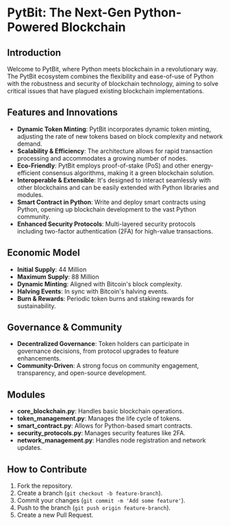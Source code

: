 # PytBit: The Next-Gen Python-Powered Blockchain

## Introduction
Welcome to PytBit, where Python meets blockchain in a revolutionary way. The PytBit ecosystem combines the flexibility and ease-of-use of Python with the robustness and security of blockchain technology, aiming to solve critical issues that have plagued existing blockchain implementations.

## Features and Innovations

- **Dynamic Token Minting**: PytBit incorporates dynamic token minting, adjusting the rate of new tokens based on block complexity and network demand.
- **Scalability & Efficiency**: The architecture allows for rapid transaction processing and accommodates a growing number of nodes.
- **Eco-Friendly**: PytBit employs proof-of-stake (PoS) and other energy-efficient consensus algorithms, making it a green blockchain solution.
- **Interoperable & Extensible**: It's designed to interact seamlessly with other blockchains and can be easily extended with Python libraries and modules.
- **Smart Contract in Python**: Write and deploy smart contracts using Python, opening up blockchain development to the vast Python community.
- **Enhanced Security Protocols**: Multi-layered security protocols including two-factor authentication (2FA) for high-value transactions.

## Economic Model

- **Initial Supply**: 44 Million
- **Maximum Supply**: 88 Million
- **Dynamic Minting**: Aligned with Bitcoin's block complexity.
- **Halving Events**: In sync with Bitcoin's halving events.
- **Burn & Rewards**: Periodic token burns and staking rewards for sustainability.

## Governance & Community

- **Decentralized Governance**: Token holders can participate in governance decisions, from protocol upgrades to feature enhancements.
- **Community-Driven**: A strong focus on community engagement, transparency, and open-source development.

## Modules

- **core_blockchain.py**: Handles basic blockchain operations.
- **token_management.py**: Manages the life cycle of tokens.
- **smart_contract.py**: Allows for Python-based smart contracts.
- **security_protocols.py**: Manages security features like 2FA.
- **network_management.py**: Handles node registration and network updates.

## How to Contribute

1. Fork the repository.
2. Create a branch (`git checkout -b feature-branch`).
3. Commit your changes (`git commit -m 'Add some feature'`).
4. Push to the branch (`git push origin feature-branch`).
5. Create a new Pull Request.
